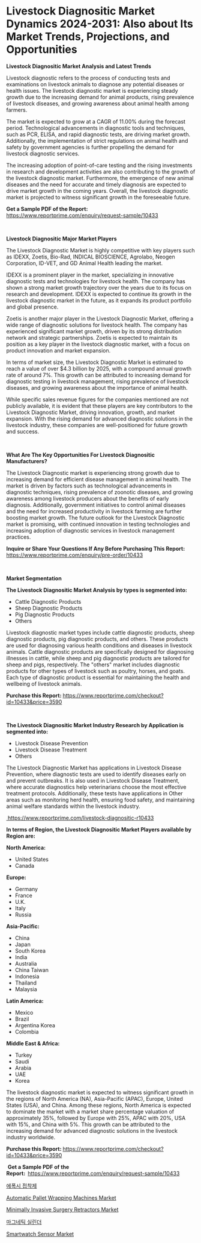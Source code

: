 <p><h1>Livestock Diagnositic Market Dynamics 2024-2031: Also about Its Market Trends, Projections, and Opportunities</h1></p><p><strong>Livestock Diagnositic Market Analysis and Latest Trends</strong></p>
<p><p>Livestock diagnostic refers to the process of conducting tests and examinations on livestock animals to diagnose any potential diseases or health issues. The livestock diagnostic market is experiencing steady growth due to the increasing demand for animal products, rising prevalence of livestock diseases, and growing awareness about animal health among farmers.</p><p>The market is expected to grow at a CAGR of 11.00% during the forecast period. Technological advancements in diagnostic tools and techniques, such as PCR, ELISA, and rapid diagnostic tests, are driving market growth. Additionally, the implementation of strict regulations on animal health and safety by government agencies is further propelling the demand for livestock diagnostic services.</p><p>The increasing adoption of point-of-care testing and the rising investments in research and development activities are also contributing to the growth of the livestock diagnostic market. Furthermore, the emergence of new animal diseases and the need for accurate and timely diagnosis are expected to drive market growth in the coming years. Overall, the livestock diagnostic market is projected to witness significant growth in the foreseeable future.</p></p>
<p><strong>Get a Sample PDF of the Report:&nbsp;</strong> <a href="https://www.reportprime.com/enquiry/request-sample/10433">https://www.reportprime.com/enquiry/request-sample/10433</a></p>
<p>&nbsp;</p>
<p><strong>Livestock Diagnositic Major Market Players</strong></p>
<p><p>The Livestock Diagnostic Market is highly competitive with key players such as IDEXX, Zoetis, Bio-Rad, INDICAL BIOSCIENCE, Agrolabo, Neogen Corporation, ID-VET, and GD Animal Health leading the market. </p><p>IDEXX is a prominent player in the market, specializing in innovative diagnostic tests and technologies for livestock health. The company has shown a strong market growth trajectory over the years due to its focus on research and development. IDEXX is expected to continue its growth in the livestock diagnostic market in the future, as it expands its product portfolio and global presence.</p><p>Zoetis is another major player in the Livestock Diagnostic Market, offering a wide range of diagnostic solutions for livestock health. The company has experienced significant market growth, driven by its strong distribution network and strategic partnerships. Zoetis is expected to maintain its position as a key player in the livestock diagnostic market, with a focus on product innovation and market expansion.</p><p>In terms of market size, the Livestock Diagnostic Market is estimated to reach a value of over $4.3 billion by 2025, with a compound annual growth rate of around 7%. This growth can be attributed to increasing demand for diagnostic testing in livestock management, rising prevalence of livestock diseases, and growing awareness about the importance of animal health.</p><p>While specific sales revenue figures for the companies mentioned are not publicly available, it is evident that these players are key contributors to the Livestock Diagnostic Market, driving innovation, growth, and market expansion. With the rising demand for advanced diagnostic solutions in the livestock industry, these companies are well-positioned for future growth and success.</p></p>
<p>&nbsp;</p>
<p><strong>What Are The Key Opportunities For Livestock Diagnositic Manufacturers?</strong></p>
<p><p>The Livestock Diagnostic market is experiencing strong growth due to increasing demand for efficient disease management in animal health. The market is driven by factors such as technological advancements in diagnostic techniques, rising prevalence of zoonotic diseases, and growing awareness among livestock producers about the benefits of early diagnosis. Additionally, government initiatives to control animal diseases and the need for increased productivity in livestock farming are further boosting market growth. The future outlook for the Livestock Diagnostic market is promising, with continued innovation in testing technologies and increasing adoption of diagnostic services in livestock management practices.</p></p>
<p><strong>Inquire or Share Your Questions If Any Before Purchasing This Report:</strong> <a href="https://www.reportprime.com/enquiry/pre-order/10433">https://www.reportprime.com/enquiry/pre-order/10433</a></p>
<p>&nbsp;</p>
<p><strong>Market Segmentation</strong></p>
<p><strong>The Livestock Diagnositic Market Analysis by types is segmented into:</strong></p>
<p><ul><li>Cattle Diagnostic Products</li><li>Sheep Diagnostic Products</li><li>Pig Diagnostic Products</li><li>Others</li></ul></p>
<p><p>Livestock diagnostic market types include cattle diagnostic products, sheep diagnostic products, pig diagnostic products, and others. These products are used for diagnosing various health conditions and diseases in livestock animals. Cattle diagnostic products are specifically designed for diagnosing illnesses in cattle, while sheep and pig diagnostic products are tailored for sheep and pigs, respectively. The "others" market includes diagnostic products for other types of livestock such as poultry, horses, and goats. Each type of diagnostic product is essential for maintaining the health and wellbeing of livestock animals.</p></p>
<p><strong>Purchase this Report:&nbsp;</strong><a href="https://www.reportprime.com/checkout?id=10433&price=3590">https://www.reportprime.com/checkout?id=10433&price=3590</a></p>
<p>&nbsp;</p>
<p><strong>The Livestock Diagnositic Market Industry Research by Application is segmented into:</strong></p>
<p><ul><li>Livestock Disease Prevention</li><li>Livestock Disease Treatment</li><li>Others</li></ul></p>
<p><p>The Livestock Diagnostic Market has applications in Livestock Disease Prevention, where diagnostic tests are used to identify diseases early on and prevent outbreaks. It is also used in Livestock Disease Treatment, where accurate diagnostics help veterinarians choose the most effective treatment protocols. Additionally, these tests have applications in Other areas such as monitoring herd health, ensuring food safety, and maintaining animal welfare standards within the livestock industry.</p></p>
<p><a href="https://www.reportprime.com/livestock-diagnositic-r10433">&nbsp;https://www.reportprime.com/livestock-diagnositic-r10433</a></p>
<p><strong>In terms of Region, the Livestock Diagnositic Market Players available by Region are:</strong></p>
<p>
    <p> <strong> North America: </strong>
        <ul>
            <li>United States</li>
            <li>Canada</li>
        </ul>
        </p> 
    <p> <strong> Europe: </strong>
        <ul>
            <li>Germany</li>
            <li>France</li>
            <li>U.K.</li>
            <li>Italy</li>
            <li>Russia</li>
        </ul>
        </p> 
    <p> <strong> Asia-Pacific: </strong>
        <ul>
            <li>China</li>
            <li>Japan</li>
            <li>South Korea</li>
            <li>India</li>
            <li>Australia</li>
            <li>China Taiwan</li>
            <li>Indonesia</li>
            <li>Thailand</li>
            <li>Malaysia</li>
        </ul>
        </p> 
    <p> <strong> Latin America: </strong>
        <ul>
            <li>Mexico</li>
            <li>Brazil</li>
            <li>Argentina Korea</li>
            <li>Colombia</li>
        </ul>
        </p> 
    <p> <strong> Middle East & Africa: </strong>
        <ul>
            <li>Turkey</li>
            <li>Saudi</li>
            <li>Arabia</li>
            <li>UAE</li>
            <li>Korea</li>
        </ul>
    </p>
    </p>
<p><p>The livestock diagnostic market is expected to witness significant growth in the regions of North America (NA), Asia-Pacific (APAC), Europe, United States (USA), and China. Among these regions, North America is expected to dominate the market with a market share percentage valuation of approximately 35%, followed by Europe with 25%, APAC with 20%, USA with 15%, and China with 5%. This growth can be attributed to the increasing demand for advanced diagnostic solutions in the livestock industry worldwide.</p></p>
<p><strong>Purchase this Report: </strong><a href="https://www.reportprime.com/checkout?id=10433&price=3590">https://www.reportprime.com/checkout?id=10433&price=3590</a></p>
<p>&nbsp;<strong>Get a Sample PDF of the Report:&nbsp;&nbsp;</strong><a href="https://www.reportprime.com/enquiry/request-sample/10433">https://www.reportprime.com/enquiry/request-sample/10433</a></p>
<p><strong></strong></p>
<p><p><a href="https://medium.com/@carlosrtzkzhj/%EC%97%90%ED%8F%AD%EC%8B%9C-%EC%A0%91%EC%B0%A9%EC%A0%9C-%EC%8B%9C%EC%9E%A5%EC%9D%80-%EC%8B%9C%EC%9E%A5-%EC%A0%90%EC%9C%A0%EC%9C%A8-%EC%8B%9C%EC%9E%A5-%EB%8F%99%ED%96%A5-%EB%B0%8F-%EC%8B%9C%EC%9E%A5-%EC%84%B1%EC%9E%A5%EC%97%90-%EA%B4%80%ED%95%9C-%EC%A0%95%EB%B3%B4%EB%A5%BC-%EC%A0%9C%EA%B3%B5%ED%95%A9%EB%8B%88%EB%8B%A4-6b83961b3754">에폭시 접착제</a></p><p><a href="https://view.publitas.com/reportprime-1/automatic-pallet-wrapping-machines-market-analysis-and-sze-forecasted-for-period-from-2024-to-2031/">Automatic Pallet Wrapping Machines Market</a></p><p><a href="https://github.com/GroverBarry/Market-Research-Report-List-4/blob/main/minimally-invasive-surgery-retractors-market.md">Minimally Invasive Surgery Retractors Market</a></p><p><a href="https://medium.com/@cierrahayes1930/2024%EB%85%84%EB%B6%80%ED%84%B0-2031%EB%85%84%EA%B9%8C%EC%A7%80%EC%9D%98-%EA%B8%B0%EA%B0%84%EC%9D%84-%EC%9C%84%ED%95%9C-%EC%9E%90%EC%84%9D-%EC%8B%A4%EB%A6%B0%EB%8D%94-%EC%8B%9C%EC%9E%A5-%EB%B6%84%EC%84%9D-%EB%B0%8F-%ED%81%AC%EA%B8%B0-%EC%98%88%EC%B8%A1-585c250f5702">마그네틱 실린더</a></p><p><a href="https://scarlet-rocket-c63.notion.site/Smartwatch-Sensor-Market-Trends-Forecast-and-Competitive-Analysis-to-2031-007e9cdd01704402980520d9f57cc522">Smartwatch Sensor Market</a></p></p>